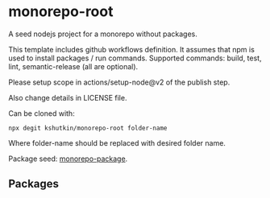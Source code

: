 # monorepo-root

A seed nodejs project for a monorepo without packages.

This template includes github workflows definition. It assumes that npm is used to install packages / run commands. Supported commands: build, test, lint, semantic-release (all are optional).

Please setup scope in actions/setup-node@v2 of the publish step.

Also change details in LICENSE file.

Can be cloned with:
```
npx degit kshutkin/monorepo-root folder-name
```

Where folder-name should be replaced with desired folder name.

Package seed: [monorepo-package](https://github.com/kshutkin/monorepo-package).

## Packages
